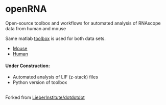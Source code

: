 <!-- <h1 align="center"> openRNA </h1 -->
# openRNA

Open-source toolbox and workflows for automated analysis of RNAscope data from human and mouse

Same matlab [toolbox](https://github.com/nikmerlock97/openRNA/tree/master/toolbox) is used for both data sets.

- [Mouse](docs/mouse_vignette.md)
- [Human](docs/human_vignette.md)

#### Under Construction:
* Automated analysis of LIF (z-stack) files
* Python version of toolbox 


##

Forked from [LieberInstitute/dotdotdot](https://github.com/LieberInstitute/dotdotdot)
